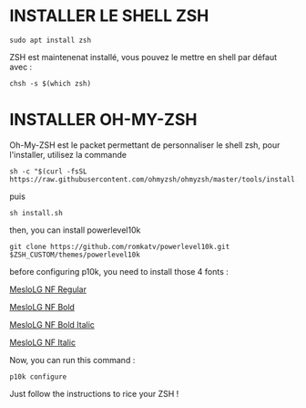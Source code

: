 # INSTALLER LE SHELL ZSH

```
sudo apt install zsh
```

ZSH est maintenenat installé, vous pouvez le mettre en shell par défaut avec :

```
chsh -s $(which zsh)
```

# INSTALLER OH-MY-ZSH

Oh-My-ZSH est le packet permettant de personnaliser le shell zsh, pour l'installer, utilisez la commande

```
sh -c "$(curl -fsSL https://raw.githubusercontent.com/ohmyzsh/ohmyzsh/master/tools/install.sh)"
```

puis

```
sh install.sh
```

then, you can install powerlevel10k

```
git clone https://github.com/romkatv/powerlevel10k.git $ZSH_CUSTOM/themes/powerlevel10k
```

before configuring p10k, you need to install those 4 fonts :

[MesloLG NF Regular](https://github.com/romkatv/powerlevel10k-media/raw/master/MesloLGS%20NF%20Regular.ttf)

[MesloLG NF Bold](https://github.com/romkatv/powerlevel10k-media/raw/master/MesloLGS%20NF%20Bold.ttf)

[MesloLG NF Bold Italic](https://github.com/romkatv/powerlevel10k-media/raw/master/MesloLGS%20NF%20Bold%20Italic.ttf)

[MesloLG NF Italic](https://github.com/romkatv/powerlevel10k-media/raw/master/MesloLGS%20NF%20Italic.ttf)

Now, you can run this command :

```
p10k configure
```

Just follow the instructions to rice your ZSH !

